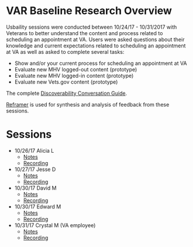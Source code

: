 # VAR Baseline Research Overview
Usbaility sessions were conducted between 10/24/17 - 10/31/2017 with Veterans to better understand the content and process related to scheduling an appointment at VA. Users were asked questions about their knowledge and current expectations related to scheduling an appointment at VA as well as asked to complete several tasks:
- Show and/or your current process for scheduling an appointment at VA
- Evaluate new MHV logged-out content (prototype)
- Evaluate new MHV logged-in content (prototype)
- Evaluate new Vets.gov content (prototype)

The complete [Discoverability Conversation Guide](https://github.com/department-of-veterans-affairs/vets.gov-team/blob/master/Products/Health%20care/Scheduling/research/discoverability/discoverability-conversation-guide.md).

[Reframer](https://www.optimalworkshop.com/a/adhoc/reframer/projects/11571/themes/43156) is used for synthesis and analysis of feedback from these sessions. 

# Sessions
- 10/26/17 Alicia L
  - [Notes](https://github.com/department-of-veterans-affairs/vets.gov-team/blob/master/Products/Health%20care/Scheduling/research/discoverability/20171026-alicia.md)
  - [Recording](https://files.slack.com/files-pri/T03FECE8V-F7UBGR9BR/2017-10-26_11.03_va_website_feedback_session.mp4)
- 10/27/17 Jesse D 
  - [Notes](https://github.com/department-of-veterans-affairs/vets.gov-team/blob/master/Products/Health%20care/Scheduling/research/discoverability/20171027-jesse.md)
  - [Recording](https://files.slack.com/files-pri/T03FECE8V-F7T6C6DK2/2017-10-27_11.10_va_website_feedback_session.mp4)
- 10/30/17 David M
  - [Notes](https://github.com/department-of-veterans-affairs/vets.gov-team/blob/master/Products/Health%20care/Scheduling/research/discoverability/20171030-david.md)
  - [Recording](https://files.slack.com/files-pri/T03FECE8V-F7SP6QTMF/2017-10-30_11.09_va_website_feedback_session.mp4)
- 10/30/17 Edward M
  - [Notes](https://github.com/department-of-veterans-affairs/vets.gov-team/blob/master/Products/Health%20care/Scheduling/research/discoverability/20171030-edward.md)
  - [Recording](https://files.slack.com/files-pri/T03FECE8V-F7SP6QTMF/2017-10-30_11.09_va_website_feedback_session.mp4)
- 10/31/17 Crystal M (VA employee)
  - [Notes](https://github.com/department-of-veterans-affairs/vets.gov-team/blob/master/Products/Health%20care/Scheduling/research/discoverability/20171031-crystal.md)
  - [Recording](https://files.slack.com/files-pri/T03FECE8V-F7S5BNRUG/2017-10-31_va_website_feedback_session-crystal.mp4)

